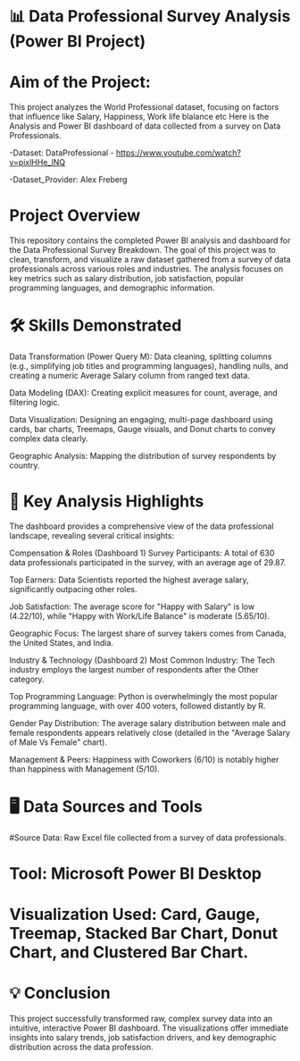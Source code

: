 # 📊 Data Professional Survey Analysis (Power BI Project)

# Aim of the Project: 
This project analyzes the World Professional dataset, focusing on factors that influence like Salary, Happiness, Work life blalance etc
Here is the Analysis and Power BI dashboard of data collected from a survey on Data Professionals.

-Dataset: DataProfessional - https://www.youtube.com/watch?v=pixlHHe_lNQ 

-Dataset_Provider: Alex Freberg


# Project Overview
This repository contains the completed Power BI analysis and dashboard for the Data Professional Survey Breakdown. The goal of this project was to clean, transform, and visualize a raw dataset gathered from a survey of data professionals across various roles and industries. The analysis focuses on key metrics such as salary distribution, job satisfaction, popular programming languages, and demographic information.

# 🛠️ Skills Demonstrated
Data Transformation (Power Query M): Data cleaning, splitting columns (e.g., simplifying job titles and programming languages), handling nulls, and creating a numeric Average Salary column from ranged text data.

Data Modeling (DAX): Creating explicit measures for count, average, and filtering logic.

Data Visualization: Designing an engaging, multi-page dashboard using cards, bar charts, Treemaps, Gauge visuals, and Donut charts to convey complex data clearly.

Geographic Analysis: Mapping the distribution of survey respondents by country.


# 🚀 Key Analysis Highlights
The dashboard provides a comprehensive view of the data professional landscape, revealing several critical insights:

Compensation & Roles (Dashboard 1)
Survey Participants: A total of 630 data professionals participated in the survey, with an average age of 29.87.

Top Earners: Data Scientists reported the highest average salary, significantly outpacing other roles.

Job Satisfaction: The average score for "Happy with Salary" is low (4.22/10), while "Happy with Work/Life Balance" is moderate (5.65/10).

Geographic Focus: The largest share of survey takers comes from Canada, the United States, and India.

Industry & Technology (Dashboard 2)
Most Common Industry: The Tech industry employs the largest number of respondents after the Other category.

Top Programming Language: Python is overwhelmingly the most popular programming language, with over 400 voters, followed distantly by R.

Gender Pay Distribution: The average salary distribution between male and female respondents appears relatively close (detailed in the "Average Salary of Male Vs Female" chart).

Management & Peers: Happiness with Coworkers (6/10) is notably higher than happiness with Management (5/10).


# 🖥️ Data Sources and Tools

#Source Data: Raw Excel file collected from a survey of data professionals.

# Tool: Microsoft Power BI Desktop

# Visualization Used: Card, Gauge, Treemap, Stacked Bar Chart, Donut Chart, and Clustered Bar Chart.

# 💡 Conclusion
This project successfully transformed raw, complex survey data into an intuitive, interactive Power BI dashboard. The visualizations offer immediate insights into salary trends, job satisfaction drivers, and key demographic distribution across the data profession.
